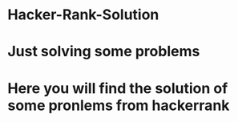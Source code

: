 # Hacker-Rank-Solution
# Just solving some problems
# Here you will find the solution of some pronlems from hackerrank

